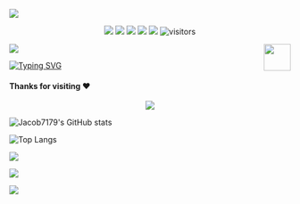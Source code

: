 ![](assets/Bottom_up.svg)

<!--   my-icons -->
<p style="text-align:center;"> 
    <a href="https://github.com/Jacob7179/Jacob7179"><img src="https://img.shields.io/badge/status-updating-brightgreen.svg"></a>
    <a href="https://github.com/python/cpython"><img src="https://img.shields.io/badge/Python-3.10-FF1493.svg"></a>
    <a href="https://github.com/Jacob7179/Jacob7179/graphs/contributors"><img src="https://img.shields.io/github/contributors/Jacob7179/Jacob7179?color=blue"></a>
    <a href="https://github.com/Jacob7179/Jacob7179/stargazers"><img src="https://img.shields.io/github/stars/Jacob7179/Jacob7179.svg?logo=github"></a>
    <a href="https://github.com/Jacob7179/Jacob7179/network/members"><img src="https://img.shields.io/github/forks/Jacob7179/Jacob7179.svg?color=blue&logo=github"></a>
    <img src="https://visitor-badge.laobi.icu/badge?page_id=Jacob7179.Jacob7179" alt="visitors"/>   
</p>

<!--   my-header-img -->
![](./src/header_.png)
<a href="https://www.python.org/"><img src="https://upload.wikimedia.org/wikipedia/commons/c/c3/Python-logo-notext.svg" align="right" height="48" width="48" ></a>

<!--   my-ticker -->    
[![Typing SVG](https://readme-typing-svg.herokuapp.com?color=%2336BCF7&center=true&vCenter=true&width=600&lines=Hi+there+👋,+I+am+Jacob7179;+Welcome+to+My+Profile!;Over+1+years+of+programming+experience;C,+HTML,+CSS,+JS,+PHP,+SQL,+Python+and+Cpp;Always+learning+new+things+;Machine+learning+enthusiast)](https://git.io/typing-svg)

#### Thanks for visiting :heart:

<p style="text-align:center;"> 
<img src="https://profile-counter.glitch.me/Jacob7179/count.svg"></p>

![Jacob7179's GitHub stats](https://github-readme-stats.vercel.app/api?username=Jacob7179&show_icons=true&bg_color=00000000)

![Top Langs](https://github-readme-stats.vercel.app/api/top-langs/?username=Jacob7179&layout=compact)

![](https://count.getloli.com/get/@Jacob7179.github.readme)

<img src="./src/dino.gif">

![](assets/Bottom_down.svg)
